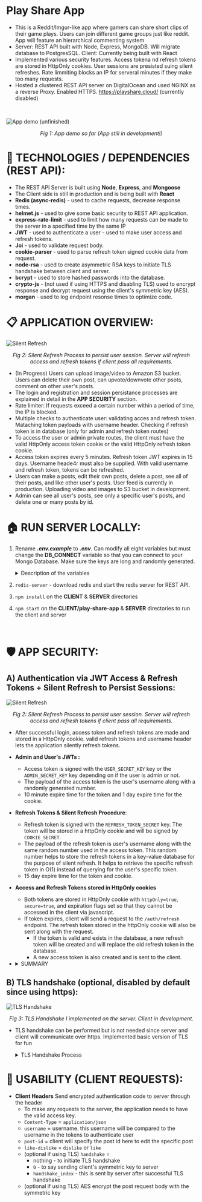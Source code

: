# Play Share App
* This is a Reddit/Imgur-like app where gamers can share short clips of their game plays. Users can join different game groups just like reddit. App will feature an hierarchical commenting system
* Server: REST API built with Node, Express, MongoDB. Will migrate database to PostgresSQL. Client: Currently being built with React
* Implemented various security features. Access tokena nd refresh tokens are stored in HttpOnly cookies. User sessions are presisted suing silent refreshes. Rate limmiting blocks an IP for serveral minutes if they make too many requests. 
* Hosted a clustered REST API server on DigitalOcean and used NGINX as a reverse Proxy. Enabled HTTPS. https://playshare.cloud/ (currently disabled) 

<br/>

![App demo (unfinished)](/PicturesGifs/App_demo_unfinished.gif)

<div style="text-align:center;   font-style: italic;">
    Fig 1: App demo so far (App still in development!)

</div>

# 📌 TECHNOLOGIES / DEPENDENCIES (REST API):
* The REST API Server is built using **Node**, **Express**, and **Mongoose**
* The Client side is still in production and is being built with **React**
* **Redis (async-redis)** - used to cache requests, decrease response times. 
* **helmet.js** - used to give some basic security to REST API application.
* **express-rate-limit** - used to limit how many requests can be made to the server in a specified time by the same IP
* **JWT** - used to authenticate a user - used to make user access and refresh tokens.
* **Joi** - used to validate request body.
* **cookie-parser** - used to parse refresh token signed cookie data from request.
* **node-rsa** - used to create asymmetric RSA keys to initiate TLS handshake between client and server. 
* **bcrypt** - used to store hashed passwords into the database.
* **crypto-js** - (not used if using HTTPS and disabling TLS) used to encrypt response and decrypt request using the client's symmetric key (AES).
* **morgan** - used to log endpoint resonse times to optimize code. 

# 📋 APPLICATION OVERVIEW:
  ![Silent Refresh](/PicturesGifs/Basic_Response.PNG)
    <div style="text-align:center;   font-style: italic;">
      <center> Fig 2: Silent Refresh Process to persist user session. Server will refresh access and refresh tokens if client pass all requirements. <center>
    </div>
* (In Progress) Users can upload image/video to Amazon S3 bucket. Users can delete their own post, can upvote/downvote other psots, comment on other user's posts.  
* The login and registration and session persistance processes are explained in detail in the **APP SECURITY** section.
* Rate limiter: If requests exceed a certain number within a period of time, the IP is blocked. 
* Multiple checks to authenticate user: validating acces and refresh token. Mataching token payloads with username header. Checking if refresh token is in database (only for admin and refresh token routes)
* To access the user or admin private routes, the client must have the valid HttpOnly access token cookie or the valid HttpOnly refresh token cookie.
* Access token expires every 5 minutes. Refresh token JWT expires in 15 days. Username heade4r must also be supplied. With valid username and refresh token, tokens can be refreshed.  
* Users can make a posts, edit their own posts, delete a post, see all of their posts, and like other user's posts. User feed is currently in production. Uploading video and images to S3 bucket in development. 
* Admin can see all user's posts, see only a specific user's posts, and delete one or many posts by id. 

# 🏠 RUN SERVER LOCALLY:
1) Rename ***.env.example*** to ***.env***. Can modify all eight variables but must change the **DB_CONNECT** variable so that you can connect to your Mongo Database. Make sure the keys are long and randomly generated. 
    <details>      
      <summary> Description of the variables</summary>
    
      * `DB_CONNECT`  - Store your MongoDB Connection
      * `ADMIN_USERNAME` - Email address of the admin account.
      * `ADMIN_SECRET_KEY` - This will be used to make the admin's access JWT
      * `USER_SECRET_KEY`  - This will be used to make the admin's and user's access JWT
      * `REFRESH_TOKEN_SECRET` - This is used to generate a refresh JWT refresh
      * `COOKIE_SECRET` - This is used to sign HttpOnly cookies
      * `SALT_NUM = 10` - Can keep this as is. This is the salt number to hash the password and the JWT User Secret Key to store in the database. Can change this number every year to change 
      the hashing algorithm of these fields.
      * `USE_TLS = false` - Can keep this as is. Do you want to use the TLS handshake? false = diable TLS (do this when using https). true = enable TLS. 
    </details>
2) `redis-server` - download redis and start the redis server for REST API.
3) `npm install` on the **CLIENT** & **SERVER** directories
4) `npm start` on the **CLIENT/play-share-app** & **SERVER** directories to run the client and server 
<br/>

# 🛡️ APP SECURITY:

## A) Authentication via JWT Access & Refresh Tokens + Silent Refresh to Persist Sessions:
  ![Silent Refresh](/PicturesGifs/Silent_Refresh2.png)
    <div style="text-align:center;   font-style: italic;">
      <center> Fig 2: Silent Refresh Process to persist user session. Server will refresh access and refresh tokens if client pass all requirements. <center>
    </div>

  * After successful login, access token and refresh tokens are made and stored in a HttpOnly cookie. valid refresh tokens and username header lets the application silently refresh tokens.
  * **Admin and User's JWTs :**
    * Access token is signed with the `USER_SECRET_KEY` key or the `ADMIN_SECRET_KEY` key depending on if the user is admin or not. 
    * The payload of the access token is the user's username along with a randomly generated number. 
    * 10 minute expire time for the token and 1 day expire time for the cookie.
  * **Refresh Tokens & Silent Refresh Procedure**: 
    * Refresh token is signed with the `REFRESH_TOKEN_SECRET` key. The token will be stored in a httpOnly cookie and will be signed by `COOKIE_SECRET`.
    * The payload of the refresh token is user's username along with the same random number used in the access token. This random number helps to store the refresh tokens in a key-value database for the purpose of silent refresh. It helps to retrieve the specific refresh token in O(1) instead of querying for the user's specific token.
    * 15 day expire time for the token and cookie.
  * **Access and Refresh Tokens stored in HttpOnly cookies**
    * Both tokens are stored in HttpOnly cookie with `httpOnly=true`, `secure=true`, and expiration flags set so that they cannot be accessed in the client via javascript. 
    * If token expires, client will send a request to the `/auth/refresh` endpoint. The refresh token stored in the httpOnly cookie will also be sent along with the request.
      * If the token is valid and exists in the database, a new refresh token will be created and will replace the old refresh token in the database.
      * A new access token is also created and is sent to the client. 
  
 * <details>      
      <summary> SUMMARY </summary>

      * Application can keep users logged in if the client supplies the correct refresh token HttpOnly cookie and the correct username in header. 
      * (optional if using TLS) All data in requests and responses are AES encrypted by the symmetric key. Api automatically decrypted request with symmetric key.
      * Access token expires 5 minutes and cookie expires in 1 day. 
      * Refresh token and cookie expires in 15 days. 
      * token coockies are HttpOnly cookies with flags set to `httpOnly=true`, `secure=true` to ensure the client cannot read its contents. 
      * Silent Refresh: If access token expires or doesn't exist, client will send a request to the `/auth/refresh` with the refresh token cookie and a new access token and refresh token will be created. 
      * **Cors** and **helmet.js** middlewares to provide some basic security to server.
      * **express-rate-limit** is used to guard against simple DDOS attacks by rating how many requests can be made in a specific time by the same IP.
      * The secret keys needed to make tokens, cookies, and hash passwords are 700-1200 characters long and are stored in the **.env** file. The keys are created using concatenations of several randomly generated hashes. 
      * During registration and login phase, all user inputs are validated using **Joi**.
      * During registration, passwords are hashed and stored in the database. 
      </details>

## B) TLS handshake (optional, disabled by default since using https):
  ![TLS Handshake](/PicturesGifs/TLS_Handshake2.png)
  <div style="text-align:center;   font-style: italic;">
    <center> Fig 3:  TLS Handshake I implemented on the server. Client in development. <center>
  </div>

  * TLS handshake can be performed but is not needed since server and client will communicate over https. Implemented basic version of TLS for fun
    <details>      
      <summary> TLS Handshake Process </summary>

    1. Client sends initial request to server (/auth/ routes only).
    2. Server generates RSA public and private keys and send to public key to client:
      * 1) header `handshake` = 0
      * 2) header `pub_key` = public key
    3. Client generates a random hash (`SYMMETRIC_KEY`) and encrypts with public key and sends request to server with two headers: 
      * 1) header `handshake` = 0
      * 2) header `key` = `SYMMETRIC_KEY` encrypted with public key
    4. Server will then decrypt the `SYMMETRIC_KEY` with the private key and will send a response with header `handshake` = 1, signifying handshake completed for server.
    5. Client will finish by sending a request with header `handshake` = 1, signifying it has received the server's message
    6. Server will only fulfill requests for auth routes if the `handshake` header is set to 1. This means that server has the client's `SYMMETRIC_KEY` and can decrypt request. If server cannot decrypt request, the `SYMMETRIC_KEY` is incorrect and server will refuse request. 
    7. Symmetric keys are stored in a dictionary in the server (will move it to a key-value database). If user logs out, entry is deleted

    </details>

# 📐 USABILITY (CLIENT REQUESTS):
* **Client Headers** Send encrypted authentication code to server through the header
  * To make any requests to the server, the application needs to have the valid access key.
  * `Content-Type` = `application/json`
  * `username` = username. this username will be compared to the username in the tokens to authenticate user
  * `post-id` = client will specify the post id here to edit the specific post
  * `like-dislike` = `dislike` or `like`
  * (optional if using TLS) `handshake` =  
    * nothing - to initiate TLS handshake
    * `0` - to  say sending client's symmetric key to server 
    * `handshake_index` - this is sent by server after successful TLS handshake 
  * (optional if using TLS) AES encrypt the post request body with the symmetric key

  
  


